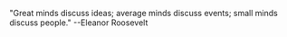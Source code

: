 &quot;Great minds discuss ideas; average minds discuss events; small minds discuss people.&quot;
--Eleanor Roosevelt

